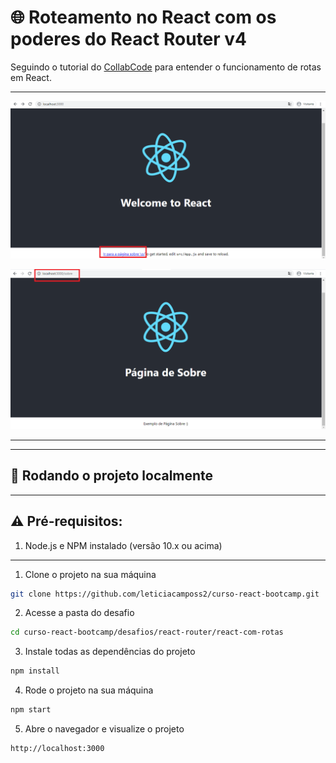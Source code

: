 # 🌐 Roteamento no React com os poderes do React Router v4

Seguindo o tutorial do [CollabCode](https://medium.com/collabcode/roteamento-no-react-com-os-poderes-do-react-router-v4-fbc191b9937d) para entender o funcionamento de rotas em React.

****

![home](./src/assets/home.png)

![sobre](./src/assets/sobre.png)

****

****

## 🚀 Rodando o projeto localmente

****

## ⚠️ Pré-requisitos:

1. Node.js e NPM instalado (versão 10.x ou acima)

****

1. Clone o projeto na sua máquina

```sh
git clone https://github.com/leticiacamposs2/curso-react-bootcamp.git
```

2. Acesse a pasta do desafio

```sh
cd curso-react-bootcamp/desafios/react-router/react-com-rotas
```

3. Instale todas as dependências do projeto

```sh
npm install
```

4. Rode o projeto na sua máquina

```sh
npm start
```

5. Abre o navegador e visualize o projeto

```sh
http://localhost:3000
```